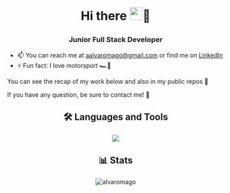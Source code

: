 # <p align="center">Hi there <img src="https://raw.githubusercontent.com/iampavangandhi/iampavangandhi/master/gifs/Hi.gif" width="30px" />👋</p>

### <p align="center">Junior Full Stack Developer</p>

- 📫 You can reach me at aalvaromago@gmail.com or find me on <a href="https://www.linkedin.com/in/aalvaromago">LinkedIn</a>
- ⚡ Fun fact: I love motorsport 🏎️💨

You can see the recap of my work below and also in my public repos 👀

If you have any question, be sure to contact me! 🤙

## <p align="center">🛠️ Languages and Tools</p>
<p align="center">
  <a href="https://skillicons.dev">
    <img src="https://skillicons.dev/icons?i=java,js,html,css,ts,mysql,mongodb,py,php,angular,nodejs,bootstrap,git,eclipse,vscode" />
  </a>
</p>

## <p align="center">📊 Stats</p>
<p align="center"> <img src="https://github-readme-stats.vercel.app/api/top-langs/?username=alvaromago&theme=dark&layout=compact&langs_count=9" alt="alvaromago" /> </p>
